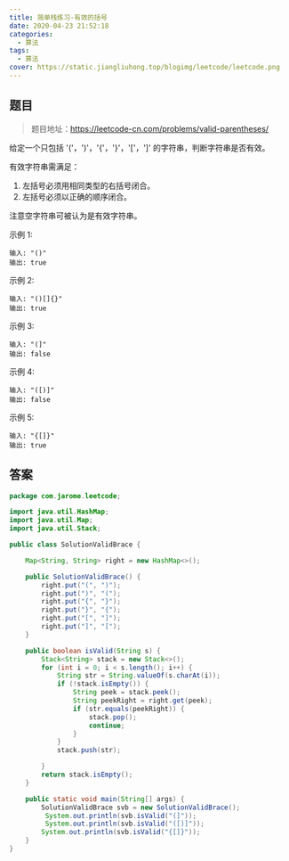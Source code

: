 ```yaml
---
title: 简单栈练习-有效的括号
date: 2020-04-23 21:52:18
categories:
  - 算法
tags:
  - 算法
cover: https://static.jiangliuhong.top/blogimg/leetcode/leetcode.png
---
```


## 题目

> 题目地址：https://leetcode-cn.com/problems/valid-parentheses/

给定一个只包括 '('，')'，'{'，'}'，'['，']' 的字符串，判断字符串是否有效。

有效字符串需满足：

1. 左括号必须用相同类型的右括号闭合。
2. 左括号必须以正确的顺序闭合。

注意空字符串可被认为是有效字符串。

示例 1:

```
输入: "()"
输出: true
```

示例 2:

```
输入: "()[]{}"
输出: true
```

示例 3:

```
输入: "(]"
输出: false
```

示例 4:

```
输入: "([)]"
输出: false
```

示例 5:

```
输入: "{[]}"
输出: true
```

## 答案

```java
package com.jarome.leetcode;

import java.util.HashMap;
import java.util.Map;
import java.util.Stack;

public class SolutionValidBrace {

    Map<String, String> right = new HashMap<>();

    public SolutionValidBrace() {
        right.put("(", ")");
        right.put(")", "(");
        right.put("{", "}");
        right.put("}", "{");
        right.put("[", "]");
        right.put("]", "[");
    }

    public boolean isValid(String s) {
        Stack<String> stack = new Stack<>();
        for (int i = 0; i < s.length(); i++) {
            String str = String.valueOf(s.charAt(i));
            if (!stack.isEmpty()) {
                String peek = stack.peek();
                String peekRight = right.get(peek);
                if (str.equals(peekRight)) {
                    stack.pop();
                    continue;
                }
            }
            stack.push(str);

        }
        return stack.isEmpty();
    }

    public static void main(String[] args) {
        SolutionValidBrace svb = new SolutionValidBrace();
         System.out.println(svb.isValid("(]"));
         System.out.println(svb.isValid("([)]"));
        System.out.println(svb.isValid("{[]}"));
    }
}

```
